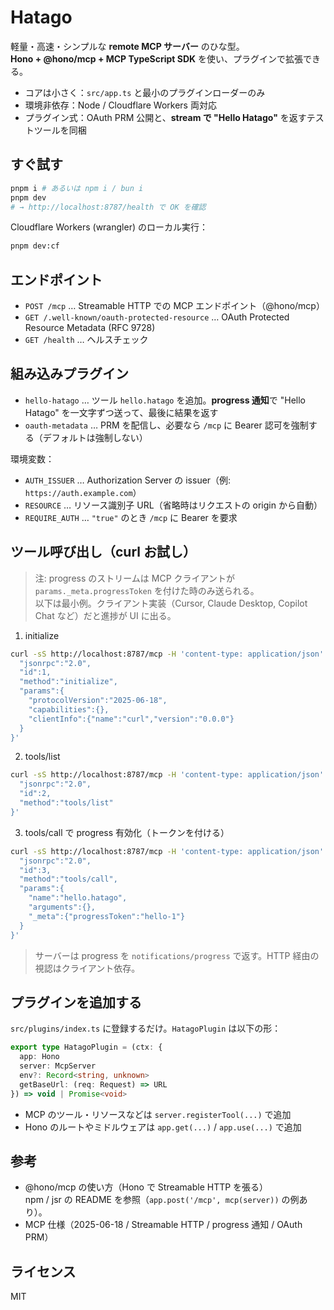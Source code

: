 # Hatago

軽量・高速・シンプルな **remote MCP サーバー** のひな型。  
**Hono + @hono/mcp + MCP TypeScript SDK** を使い、プラグインで拡張できる。

- コアは小さく：`src/app.ts` と最小のプラグインローダーのみ
- 環境非依存：Node / Cloudflare Workers 両対応
- プラグイン式：OAuth PRM 公開と、**stream で "Hello Hatago"** を返すテストツールを同梱

## すぐ試す

```bash
pnpm i # あるいは npm i / bun i
pnpm dev
# → http://localhost:8787/health で OK を確認
```

Cloudflare Workers (wrangler) のローカル実行：

```bash
pnpm dev:cf
```

## エンドポイント

- `POST /mcp` … Streamable HTTP での MCP エンドポイント（@hono/mcp）
- `GET /.well-known/oauth-protected-resource` … OAuth Protected Resource Metadata (RFC 9728)
- `GET /health` … ヘルスチェック

## 組み込みプラグイン

- `hello-hatago` … ツール `hello.hatago` を追加。**progress 通知**で "Hello Hatago" を一文字ずつ送って、最後に結果を返す
- `oauth-metadata` … PRM を配信し、必要なら `/mcp` に Bearer 認可を強制する（デフォルトは強制しない）

環境変数：

- `AUTH_ISSUER` … Authorization Server の issuer（例: `https://auth.example.com`）
- `RESOURCE` … リソース識別子 URL（省略時はリクエストの origin から自動）
- `REQUIRE_AUTH` … `"true"` のとき `/mcp` に Bearer を要求

## ツール呼び出し（curl お試し）

> 注: progress のストリームは MCP クライアントが `params._meta.progressToken` を付けた時のみ送られる。  
> 以下は最小例。クライアント実装（Cursor, Claude Desktop, Copilot Chat など）だと進捗が UI に出る。

1. initialize

```bash
curl -sS http://localhost:8787/mcp -H 'content-type: application/json' -d '{
  "jsonrpc":"2.0",
  "id":1,
  "method":"initialize",
  "params":{
    "protocolVersion":"2025-06-18",
    "capabilities":{},
    "clientInfo":{"name":"curl","version":"0.0.0"}
  }
}'
```

2. tools/list

```bash
curl -sS http://localhost:8787/mcp -H 'content-type: application/json' -d '{
  "jsonrpc":"2.0",
  "id":2,
  "method":"tools/list"
}'
```

3. tools/call で progress 有効化（トークンを付ける）

```bash
curl -sS http://localhost:8787/mcp -H 'content-type: application/json' -d '{
  "jsonrpc":"2.0",
  "id":3,
  "method":"tools/call",
  "params":{
    "name":"hello.hatago",
    "arguments":{},
    "_meta":{"progressToken":"hello-1"}
  }
}'
```

> サーバーは progress を `notifications/progress` で返す。HTTP 経由の視認はクライアント依存。

## プラグインを追加する

`src/plugins/index.ts` に登録するだけ。`HatagoPlugin` は以下の形：

```ts
export type HatagoPlugin = (ctx: {
  app: Hono
  server: McpServer
  env?: Record<string, unknown>
  getBaseUrl: (req: Request) => URL
}) => void | Promise<void>
```

- MCP のツール・リソースなどは `server.registerTool(...)` で追加
- Hono のルートやミドルウェアは `app.get(...)` / `app.use(...)` で追加

## 参考

- @hono/mcp の使い方（Hono で Streamable HTTP を張る）  
  npm / jsr の README を参照（`app.post('/mcp', mcp(server))` の例あり）。
- MCP 仕様（2025-06-18 / Streamable HTTP / progress 通知 / OAuth PRM）

## ライセンス

MIT
